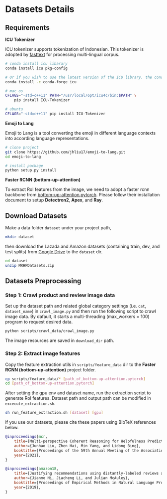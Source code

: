 # Datasets Details

## Requirements

**ICU Tokenizer**

ICU tokenizer supports tokenization of Indonesian. This tokenizer is adopted by [fasttext](https://fasttext.cc) for processing multi-lingual corpus.

```bash
# conda install icu libarary
conda install icu pkg-config

# Or if you wish to use the latest version of the ICU library, the conda-forge channel typically contains a more up to date version.
conda install -c conda-forge icu

# mac os
CFLAGS="-std=c++11" PATH="/usr/local/opt/icu4c/bin:$PATH" \
    pip install ICU-Tokenizer

# ubuntu
CFLAGS="-std=c++11" pip install ICU-Tokenizer
```

**Emoji to Lang**

Emoji to Lang is a tool converting the emoji in different language contexts into according language representations.

```bash
# clone project
git clone https://github.com/jhliu17/emoji-to-lang.git
cd emoji-to-lang

# install package
python setup.py install
```

**Faster RCNN (bottom-up-attention)**

To extract RoI features from the image, we need to adopt a faster rcnn backbone from [bottom-up-attention.pytorch](https://github.com/MILVLG/bottom-up-attention.pytorch). Please follow their installation document to setup **Detectron2**, **Apex**, and **Ray**.


## Download Datasets

Make a data folder `dataset` under your project path,

```bash
mkdir dataset
```

then download the Lazada and Amazon datasets (containing train, dev, and test splits) from [Google Drive](https://drive.google.com/file/d/1XMaospdOeEoXKVuH05YyH038log0lgVx/view?usp=sharing) to the `dataset` dir.

```bash
cd dataset
unzip MRHPDatasets.zip
```

## Datasets Preprocessing

### Step 1: Crawl product and review image data

Set up the dataset path and related global category settings (i.e. `cat`, `dataset_name`) in `crawl_image.py` and then run the following script to crawl image data. By dafault, it starts a multi-threading (max_workers = 100) program to request desired data.

```bash
python scripts/crawl_data/crawl_image.py
```

The image resources are saved in `download_dir` path.

### Step 2: Extract image features

Copy the feature extraction utils in `scripts/feature_data` dir to the **Faster RCNN (bottom-up-attention)** project folder.

```bash
cp scripts/feature_data/* [path_of_bottom-up-attention.pytorch]
cd [path_of_bottom-up-attention.pytorch]
```

After setting the gpu env and dataset name, run the extraction script to generate RoI features. Dataset path and output path can be modified in `excecute_extraction.sh`.

```bash
sh run_feature_extraction.sh [dataset] [gpu]
```

If you use our datasets, please cite these papers using BibTeX references below.

```bibtex
@inproceedings{mcr,
    title={Multi-perspective Coherent Reasoning for Helpfulness Prediction of Multimodal Reviews},
    author={Junhao Liu, Zhen Hai, Min Yang, and Lidong Bing},
    booktitle={Proceedings of the 59th Annual Meeting of the Association for Computational Linguistics, {ACL} 2021},
    year={2021},
}

@inproceedings{amazon18,
    title={Justifying recommendations using distantly-labeled reviews and fined-grained aspects},
    author={Jianmo Ni, Jiacheng Li, and Julian McAuley},
    booktitle={Proceedings of Empirical Methods in Natural Language Processing, {EMNLP} 2019},
    year={2019},
}
```